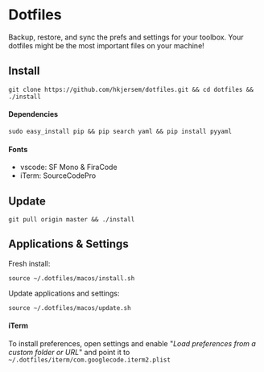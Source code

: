 # Dotfiles
Backup, restore, and sync the prefs and settings for your toolbox. Your dotfiles might be the most important files on your machine!

## Install
```
git clone https://github.com/hkjersem/dotfiles.git && cd dotfiles && ./install
```

#### Dependencies
```
sudo easy_install pip && pip search yaml && pip install pyyaml
```

#### Fonts
* vscode: SF Mono & FiraCode
* iTerm: SourceCodePro

## Update
```
git pull origin master && ./install
```

## Applications & Settings

Fresh install:
```
source ~/.dotfiles/macos/install.sh
```

Update applications and settings:
```
source ~/.dotfiles/macos/update.sh
```

#### iTerm
To install preferences, open settings and enable "*Load preferences from a custom folder or URL*" and point it to `~/.dotfiles/iterm/com.googlecode.iterm2.plist`
